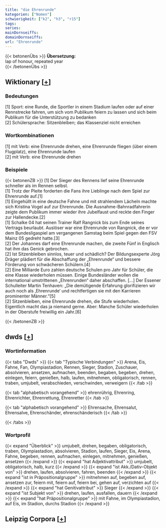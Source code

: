 ```yaml
---
title: "die Ehrenrunde"
kategorien: ["Nomen"]
schwierigkeit: ["k2", "h3", "r15"]
tags:
series:
mainDornseiffs:
domainDornseiffs:
url: "Ehrenrunde"
---
```


{{< betonenÜbs >}}
**Übersetzung:**  
lap of honour, repeated year  
{{< /betonenÜbs >}}

## Wiktionary [[+](https://de.wiktionary.org/wiki/Ehrenrunde)]

### Bedeutungen
[1] Sport: eine Runde, die Sportler in einem Stadium laufen oder auf einer Rennstrecke fahren, um sich vom Publikum feiern zu lassen und sich beim Publikum für die Unterstützung zu bedanken  
[2] Schülersprache: Sitzenbleiben; das Klassenziel nicht erreichen  

### Wortkombinationen
[1] mit Verb: eine Ehrenrunde drehen, eine Ehrenrunde fliegen (über einem Flugplatz), eine Ehrenrunde laufen  
[2] mit Verb: eine Ehrenrunde drehen  

### Beispiele
{{< betonenZB >}}
[1] Der Sieger des Rennens lief seine Ehrenrunde schneller als im Rennen selbst.  
[1] Trotz der Pleite forderten die Fans ihre Lieblinge nach dem Spiel zur Ehrenrunde auf.[1]  
[1] Eingehüllt in eine deutsche Fahne und mit strahlendem Lächeln machte sich Kristina Vogel auf zur Ehrenrunde. Die Ausnahme-Bahnradfahrerin zeigte dem Publikum immer wieder ihre Jubelfaust und reckte den Finger zur Hallendecke.[2]  
[1] Schalke 04 hat seinen Trainer Ralf Rangnick bis zum Ende seines Vertrags beurlaubt. Auslöser war eine Ehrenrunde von Rangnick, die er vor dem Bundesligaspiel am vergangenen Samstag beim Spiel gegen den FSV Mainz 05 gedreht hatte.[3]  
[2] Der Johannes darf eine Ehrenrunde machen, die zweite Fünf in Englisch hat ihm das Genick gebrochen.  
[2] Ist Sitzenbleiben sinnlos, teuer und schädlich? Der Bildungsexperte Jörg Dräger plädiert für die Abschaffung der „Ehrenrunde“ und bessere Förderung von schwächeren Schülern.[4]  
[2] Eine Milliarde Euro zahlen deutsche Schulen pro Jahr für Schüler, die eine Klasse wiederholen müssen. Einige Bundesländer wollen die international umstrittenen „Ehrenrunden“ daher abschaffen. […] Der Essener Schulleiter Martin Tenhaven: „Die demütigende Erfahrung glorifizieren wir auch noch als ‚Ehrenrunde‘ und rechtfertigen sie mit den Karrieren prominenter Männer.“[5]  
[2] Sitzenbleiben, eine Ehrenrunde drehen, die Stufe wiederholen. Eigentlich macht das ja niemand gerne. Aber: Manche Schüler wiederholen in der Oberstufe freiwillig ein Jahr.[6]  

{{< /betonenZB >}}


## dwds [[+](https://www.dwds.de/wb/Ehrenrunde)]

### Wortinformation
{{< tabs "Dwds" >}}
{{< tab "Typische Verbindungen" >}}
Arena, Eis, Fahne, Fan, Olympiastadion, Rennen, Sieger, Stadion, Zuschauer, absolvieren, ansetzen, aufmachen, beenden, begaben, begeben, drehen, einlegen, feiern, genießen, halb, laufen, mitnehmen, obligatorisch, rennen, traben, umjubelt, verabschieden, verschwinden, verweigern
{{< /tab >}}

{{< tab "alphabetisch vorangehend" >}}
ehrenrührig, Ehrenring, Ehrenrichter, Ehrenrettung, Ehrenretter
{{< /tab >}}

{{< tab "alphabetisch vorangehend" >}}
Ehrensache, Ehrensalut, Ehrensalve, Ehrenschänder, ehrenschänderisch
{{< /tab >}}

{{< /tabs >}}

### Wortprofil
{{< expand "Überblick" >}} umjubelt, drehen, begaben, obligatorisch, traben, Olympiastadion, absolvieren, Stadion, laufen, Sieger, Eis, Arena, Fahne, begeben, rennen, aufmachen, einlegen, mitnehmen, genießen, ansetzen {{< /expand >}}
{{< expand "hat Adjektivattribut" >}} umjubelt, obligatorisch, halb, kurz {{< /expand >}}
{{< expand "ist Akk./Dativ-Objekt von" >}} drehen, laufen, absolvieren, fahren, beenden {{< /expand >}}
{{< expand "ist in Präpositionalgruppe" >}} mitnehmen auf, begeben auf, ansetzen zur, feiern mit, feiern auf, feiern bei, gehen auf, verzichten auf {{< /expand >}}
{{< expand "hat Genitivattribut" >}} Sieger {{< /expand >}}
{{< expand "ist Subjekt von" >}} drehen, laufen, ausfallen, dauern {{< /expand >}}
{{< expand "hat Präpositionalgruppe" >}} mit Fahne, im Olympiastadion, auf Eis, im Stadion, durchs Stadion {{< /expand >}}

## Leipzig Corpora [[+](https://corpora.uni-leipzig.de/en/res?word=Ehrenrunde&corpusId=deu_newscrawl-public_2018)]

